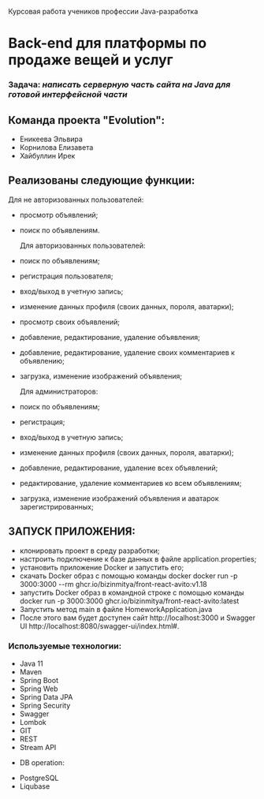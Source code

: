 Курсовая работа учеников профессии Java-разработка

# Back-end  для платформы по продаже вещей и услуг

### Задача: *написать серверную часть сайта на Java для готовой интерфейсной части*

## Команда проекта "Evolution":
- Еникеева Эльвира
- Корнилова Елизавета
- Хайбуллин Ирек

## Реализованы следующие функции:
  Для не авторизованных пользователей:
- просмотр объявлений;
- поиск по объявлениям.

  Для авторизованных пользователей:
- поиск по объявлениям;
- регистрация пользователя;
- вход/выход в учетную запись;
- изменение данных профиля (своих данных, пороля, аватарки);
- просмотр своих объявлений;
- добавление, редактирование, удаление объявления;
- добавление, редактирование, удаление своих комментариев к объявлению;
- загрузка, изменение изображений объявления;

  Для администраторов:
- поиск по объявлениям;
- регистрация;
- вход/выход в учетную запись;
- изменение данных профиля (своих данных, пороля, аватарки);
- добавление, редактирование, удаление всех объявлений;
- редактирование, удаление комментариев ко всем объявлениям;
- загрузка, изменение изображений объявления и аватарок зарегистрированных;

## ЗАПУСК ПРИЛОЖЕНИЯ:
- клонировать проект в среду разработки;
- настроить подключение к базе данных в файле application.properties;
- установить приложение Docker и запустить его;
- скачать Docker образ с помощью команды docker docker run -p 3000:3000 --rm ghcr.io/bizinmitya/front-react-avito:v1.18
- запустить Docker образ в командной строке с помощью команды docker run -p 3000:3000 ghcr.io/bizinmitya/front-react-avito:latest
- Запустить метод main в файле HomeworkApplication.java
- После этого вам будет доступен сайт http://localhost:3000 и Swagger UI http://localhost:8080/swagger-ui/index.html#.

### Используемые технологии:
- Java 11
- Maven
- Spring Boot
- Spring Web
- Spring Data JPA
- Spring Security
- Swagger
- Lombok
- GIT
- REST
- Stream API

* DB operation:
- PostgreSQL
- Liqubase

